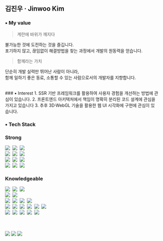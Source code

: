 ## 김진우 · Jinwoo Kim


### ▪ My value
> 계란에 바위가 깨지다

불가능한 것에 도전하는 것을 즐깁니다.</br>
포기하지 않고, 끊임없이 해결방법을 찾는 과정에서 개발의 원동력을 얻습니다. </br>

> 함께라는 가치

단순히 개발 실력만 뛰어난 사람이 아니라, </br>
함께 일하기 좋은 동료, 소통할 수 있는 사람으로서의 개발자를 지향합니다.

</br>
### ▪ Interest 
1. SSR 기반 프레임워크를 활용하여 사용자 경험을 개선하는 방법에 관심이 있습니다.  
2. 프론트엔드 아키텍처에서 책임이 명확히 분리된 코드 설계에 관심을 가지고 있습니다
3. 추후 3D·WebGL 기술을 활용한 웹 UI 시각화에 구현에 관심이 있습니다.

### ▪ Tech Stack
### Strong
<div align="left">
  <img src="https://img.shields.io/badge/react-3e4351.svg?style=for-the-badge&logo=react&logoColor=#61DAFB" />&nbsp
  <img src="https://img.shields.io/badge/next.js-3e4351.svg?style=for-the-badge&logo=next.js&logoColor=white" />&nbsp
  <img src="https://img.shields.io/badge/fsd-3e4351.svg?style=for-the-badge&logo=ipfs&logoColor=#65C2CB" />&nbsp
</div>
</div>
<div align="left">
  <img src="https://img.shields.io/badge/javascript-3e4351.svg?style=for-the-badge&logo=javascript&logoColor=#F7DF1E" />&nbsp
  <img src="https://img.shields.io/badge/typescript-3e4351.svg?style=for-the-badge&logo=typescript&logoColor=#3178C6" />&nbsp
  <img src="https://img.shields.io/badge/python-3e4351.svg?style=for-the-badge&logo=python&logoColor=#3776AB" />&nbsp
</div>
<div align="left">
  <img src="https://img.shields.io/badge/tanstack Query-3e4351.svg?style=for-the-badge&logo=reactquery&logoColor=#FF4154" />&nbsp
  <img src="https://img.shields.io/badge/zustand-3e4351.svg?style=for-the-badge&logo=zola&logoColor=#251A15" />&nbsp
  <img src="https://img.shields.io/badge/jotai-3e4351.svg?style=for-the-badge&logo=ghostery&logoColor=#56347C" />&nbsp
</div>
<div align="left">
  <img src="https://img.shields.io/badge/tailwind css-3e4351.svg?style=for-the-badge&logo=tailwind-css&logoColor=#06B6D4" />&nbsp
  <img src="https://img.shields.io/badge/styled components-3e4351.svg?style=for-the-badge&logo=styled-components&logoColor=#DB7093" />&nbsp
  <img src="https://img.shields.io/badge/Shadcn%20ui-3e4351.svg?style=for-the-badge&logo=shadcn/ui&logoColor=white" />&nbsp
</div>

### Knowledgeable
<div align="left">
  <img src="https://img.shields.io/badge/java-3e4351.svg?style=for-the-badge&logo=coffeescript&logoColor=#F98309" />&nbsp
  <img src="https://img.shields.io/badge/c++-3e4351.svg?style=for-the-badge&logo=cplusplus&logoColor=#00599C" />&nbsp
  <img src="https://img.shields.io/badge/c-3e4351.svg?style=for-the-badge&logo=c&logoColor=#A8B9CC" />&nbsp
</div>
<div align="left">
  <img src="https://img.shields.io/badge/recoil-3e4351.svg?style=for-the-badge&logo=recoil&logoColor=#3578E5" />&nbsp
  <img src="https://img.shields.io/badge/context-3e4351.svg?style=for-the-badge&logo=reacttable&logoColor=#F98309" />&nbsp
</div>
<div align="left">
  <img src="https://img.shields.io/badge/tailwind css-3e4351.svg?style=for-the-badge&logo=tailwind-css&logoColor=#06B6D4" />&nbsp
  <img src="https://img.shields.io/badge/styled components-3e4351.svg?style=for-the-badge&logo=styled-components&logoColor=#DB7093" />&nbsp
  <img src="https://img.shields.io/badge/scss-3e4351.svg?style=for-the-badge&logo=sass&logoColor=#CC6699" />&nbsp
  <img src="https://img.shields.io/badge/storybook-3e4351.svg?style=for-the-badge&logo=storybook&logoColor=#FF4785" />&nbsp
</div>
<div align="left">
  <img src="https://img.shields.io/badge/docker-3e4351.svg?style=for-the-badge&logo=docker&logoColor=#2496ED" />&nbsp
  <img src="https://img.shields.io/badge/kubernetes-3e4351.svg?style=for-the-badge&logo=kubernetes&logoColor=#326CE5" />&nbsp
  <img src="https://img.shields.io/badge/pwa-3e4351.svg?style=for-the-badge&logo=pwa&logoColor=#5A0FC8" />&nbsp
  <img src="https://img.shields.io/badge/vercel-3e4351.svg?style=for-the-badge&logo=vercel&logoColor=#000000" />&nbsp
  <img src="https://img.shields.io/badge/supabase-3e4351.svg?style=for-the-badge&logo=supabase&logoColor=#3FCF8E" />&nbsp
  <img src="https://img.shields.io/badge/firebase-3e4351.svg?style=for-the-badge&logo=firebase&logoColor=#DD2C00" />&nbsp
</div>
<div align="left">
  <img src="https://img.shields.io/badge/figma-3e4351.svg?style=for-the-badge&logo=figma&logoColor=#F24E1E" />&nbsp
  <img src="https://img.shields.io/badge/UnrealEngine-3e4351.svg?style=for-the-badge&logo=unrealengine&logoColor=white" />&nbsp
  <img src="https://img.shields.io/badge/githubactions-3e4351.svg?style=for-the-badge&logo=githubactions&logoColor=#2088FF" />&nbsp
  <img src="https://img.shields.io/badge/linux-3e4351.svg?style=for-the-badge&logo=linux&logoColor=#FCC624" />&nbsp
  <img src="https://img.shields.io/badge/postman-3e4351.svg?style=for-the-badge&logo=postman&logoColor=#FF6C37" />&nbsp
</div>
<!--
<div align="left">
  <img src="https://img.shields.io/badge/jira-3e4351.svg?style=for-the-badge&logo=jira&logoColor=#0052CC" />&nbsp
  <img src="https://img.shields.io/badge/slack-3e4351.svg?style=for-the-badge&logo=slack&logoColor=#4A154B" />&nbsp
  <img src="https://img.shields.io/badge/git-3e4351.svg?style=for-the-badge&logo=git&logoColor=#F05032" />&nbsp
  <img src="https://img.shields.io/badge/notion-3e4351.svg?style=for-the-badge&logo=notion&logoColor=white" />&nbsp
  <img src="https://img.shields.io/badge/postman-3e4351.svg?style=for-the-badge&logo=postman&logoColor=#FF6C37" />&nbsp
</div> -->

<br/>
<br/>
<br/>

<div align="left">
  <img src="https://github-readme-stats.vercel.app/api/top-langs/?username=Jinviz&layout=compact&theme=github_dark_dimmed" />
  <img src="https://github-readme-stats.vercel.app/api?username=Jinviz&show_icons=true&theme=github_dark_dimmed&hide_rank=true&hide=stars" />
  <img src="http://mazassumnida.wtf/api/v2/generate_badge?boj=kb1812" /> 
</div>
</br></br>

<!--
### 💻 PROJECT
<table>
<!-- 팀 -->
<!--  <tr>
    <td align="center" colspan="1">
      <a href="https://github.com/TEAM-whereisphoto">
        <strong>여기사진</strong></td>
      </a>
    <td align="center" colspan="1">
      <a href="https://github.com/Wine-O-clocK">
        <strong>Wine O'clocK</strong>
      </a>
    </td>
    <td align="center" colspan="1">
      <a href="https://github.com/ConnectingChips">
        <strong>작심삼칩</strong></td>
      </a>
  </tr>

<!-- 이미지 -->
<!--  <tr>
    <td>
      <a href="https://github.com/TEAM-whereisphoto">
        <img src="https://github.com/bnfkim/bnfkim/assets/80308473/9d36f5e7-694d-40fe-8005-560605b3c5f0" width="200px"/>
      </a>
    </td>
    <td>
      <a href="https://github.com/Wine-O-clocK">
        <img src="https://github.com/bnfkim/bnfkim/assets/80308473/edcdac5b-f9ea-4408-bb0f-5aebf0ec5900" width="200px"/>
      </a>
    </td>
    <td>
      <a href="https://github.com/ConnectingChips">
        <img src="https://github.com/bnfkim/bnfkim/assets/80308473/907839fd-175c-4aae-8678-ce6b2c6eaf46" width="200px"/>
      </a>
    </td>
  </tr>
</table> -->

<!-- <div align="center">
  <a href="https://medium.com/@rlawlsdn9583">
    <img src="https://img.shields.io/badge/Medium-1EBC8F?style=for-the-badge&logo=Medium&logoColor=white" />&nbsp
  </a>
  <a href="20212908@soongsil.ac.kr">
    <img
      src="https://img.shields.io/badge/20212908@soongsil.ac.kr-0078D4?style=for-the-badge&logo=microsoftoutlook&logoColor=white"/>&nbsp
  </a>
  <a href="https://blog.naver.com/j_nary">
    <img
      src="https://img.shields.io/badge/blog-03C75A?style=for-the-badge&logo=naver&logoColor=white"/>&nbsp
  </a>
  <a href="https://www.instagram.com/j_naary/">
    <img
      src="https://img.shields.io/badge/instagram-E4405F?style=for-the-badge&logo=instagram&logoColor=white"/>&nbsp
  </a>
</div> -->

